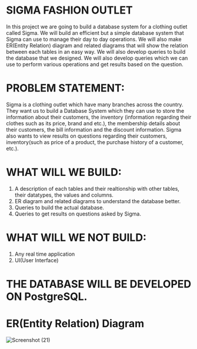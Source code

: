 # SIGMA FASHION OUTLET
In this project we are going to build a database system for a clothing outlet called Sigma. We will build an efficient but a simple database system that Sigma can use to manage their day to day operations. We will also make ER(Entity Relation) diagram and related diagrams that will show the relation between each tables in an easy way. We will also develop queries to build the database that we designed. We will also develop queries which we can use to perform various operations and get results based on the question.  

# PROBLEM STATEMENT:
Sigma is a clothing outlet which have many branches across the country. They want us to build a Database System which they can use to store the information about their customers, the inventory (information regarding their clothes such as its price, brand and etc.), the membership details about their customers, the bill information and the discount information. Sigma also wants to view results on questions regarding their customers, inventory(such as price of a product, the purchase history of a customer, etc.).

# WHAT WILL WE BUILD:
1) A description of each tables and their realtionship with other tables, their datatypes, the values and columns. 
2) ER diagram and related diagrams to understand the database better.
3) Queries to build the actual database.
4) Queries to get results on questions asked by Sigma.

# WHAT WILL WE NOT BUILD:
1) Any real time application
2) UI(User Interface)

# THE DATABASE WILL BE DEVELOPED ON PostgreSQL.

# ER(Entity Relation) Diagram

![Screenshot (21)](https://user-images.githubusercontent.com/44269268/141415989-1ff8af57-c528-4a2b-b29a-33d0b2e637f5.png)
